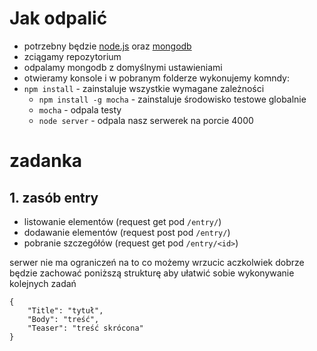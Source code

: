 # Jak odpalić

 - potrzebny będzie [node.js](http://nodejs.org/download/) oraz [mongodb](http://www.mongodb.org/downloads)
 - zciągamy repozytorium
 - odpalamy mongodb z domyślnymi ustawieniami
 - otwieramy konsole i w pobranym folderze wykonujemy komndy:
  - `npm install` - zainstaluje wszystkie wymagane zależności
	- `npm install -g mocha` - zainstaluje środowisko testowe globalnie
	- `mocha` - odpala testy
	- `node server` - odpala nasz serwerek na porcie 4000

# zadanka
## 1. zasób entry
 - listowanie elementów (request get pod `/entry/`)
 - dodawanie elementów (request post pod `/entry/`)
 - pobranie szczegółów (request get pod `/entry/<id>`)

serwer nie ma ograniczeń na to co możemy wrzucic aczkolwiek dobrze będzie zachować poniższą strukturę aby ułatwić sobie wykonywanie kolejnych zadań

	{
		"Title": "tytuł",
		"Body": "treść",
		"Teaser": "treść skrócona"
	}
